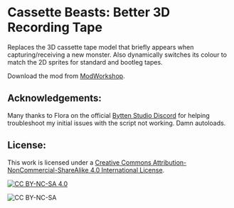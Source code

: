 # Cassette Beasts: Better 3D Recording Tape
Replaces the 3D cassette tape model that briefly appears when capturing/receiving a new monster. Also dynamically switches its colour to match the 2D sprites for standard and bootleg tapes.

Download the mod from [ModWorkshop](https://modworkshop.net/game/cassette-beasts).

## Acknowledgements:
Many thanks to Flora on the official [Bytten Studio Discord](https://discord.gg/byttenstudio) for helping troubleshoot my initial issues with the script not working. Damn autoloads.

## License:
This work is licensed under a
[Creative Commons Attribution-NonCommercial-ShareAlike 4.0 International License][cc-by-nc-sa].

[![CC BY-NC-SA 4.0][cc-by-nc-sa-image]][cc-by-nc-sa]

[cc-by-nc-sa]: http://creativecommons.org/licenses/by-nc-sa/4.0/
[cc-by-nc-sa-image]: https://licensebuttons.net/l/by-nc-sa/4.0/88x31.png

![CC BY-NC-SA](https://img.shields.io/badge/License-CC%20BY--NC--SA%204.0-lightgrey.svg)
